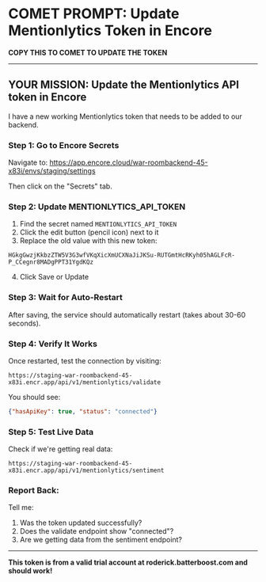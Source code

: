 # COMET PROMPT: Update Mentionlytics Token in Encore

**COPY THIS TO COMET TO UPDATE THE TOKEN**

---

## YOUR MISSION: Update the Mentionlytics API token in Encore

I have a new working Mentionlytics token that needs to be added to our backend.

### Step 1: Go to Encore Secrets
Navigate to: https://app.encore.cloud/war-roombackend-45-x83i/envs/staging/settings

Then click on the "Secrets" tab.

### Step 2: Update MENTIONLYTICS_API_TOKEN
1. Find the secret named `MENTIONLYTICS_API_TOKEN`
2. Click the edit button (pencil icon) next to it
3. Replace the old value with this new token:
```
HGkgGwzjKkbzZTW5V3G3wfVKqXicXmUCXNaJiJKSu-RUTGmtHcRKyh05hAGLFcR-P_CCegnr8MADgPPT31YgdKQz
```
4. Click Save or Update

### Step 3: Wait for Auto-Restart
After saving, the service should automatically restart (takes about 30-60 seconds).

### Step 4: Verify It Works
Once restarted, test the connection by visiting:
```
https://staging-war-roombackend-45-x83i.encr.app/api/v1/mentionlytics/validate
```

You should see:
```json
{"hasApiKey": true, "status": "connected"}
```

### Step 5: Test Live Data
Check if we're getting real data:
```
https://staging-war-roombackend-45-x83i.encr.app/api/v1/mentionlytics/sentiment
```

### Report Back:
Tell me:
1. Was the token updated successfully?
2. Does the validate endpoint show "connected"?
3. Are we getting data from the sentiment endpoint?

---

**This token is from a valid trial account at roderick.batterboost.com and should work!**